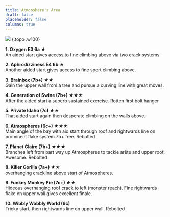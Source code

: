 ```yaml
---
title: Atmopshere's Area
draft: false
placeholder: false
columns: true
---
```



![](/img/north-wales/border-region/clwyd-limestone/Atmospheres-copy.jpg)
{.topo .w100}

**1. Oxygen E3 6a *★***  
An aided start gives access to fine climbing above via two crack systems.

**2. Aphrodizziness E4 6b *★***  
Another aided start gives access to fine sport climbing above.

**3. Brainbox (7b+) *★★***  
Gain the upper wall from a tree and pursue a curving line with great moves.

**4. Generation of Swine (7b+) *★★★***  
After the aided start a superb sustained exercise. Rotten first bolt hanger

**5. Private Idaho (7c) *★★***  
That aided start again then desperate climbing on the walls above.

**6. Atmospheres (6c+) *★★★***  
Main angle of the bay with aid start through roof and rightwards line on prominent flake system 7b+ free. Rebolted

**7. Planet Claire (7b+) *★★★***  
Branches left from part way up Atmospheres to tackle arête and upper roof. Awesome. Rebolted

**8. Killer Gorilla (7a+) *★★***  
overhanging crackline above start of Atmospheres.

**9. Funkey Monkey Pie (7c+) *★★***  
Hideous overhanging roof crack to left (monster reach). Fine rightwards flake on upper wall gives excellent finale.

**10. Wibbly Wobbly World (6c)**  
Tricky start, then rightwards line on upper wall. Rebolted



